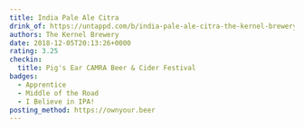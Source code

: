 ```yaml
---
title: India Pale Ale Citra
drink_of: https://untappd.com/b/india-pale-ale-citra-the-kernel-brewery/49489
authors: The Kernel Brewery
date: 2018-12-05T20:13:26+0000
rating: 3.25
checkin:
  title: Pig's Ear CAMRA Beer & Cider Festival
badges:
  - Apprentice
  - Middle of the Road
  - I Believe in IPA!
posting_method: https://ownyour.beer
---
```

